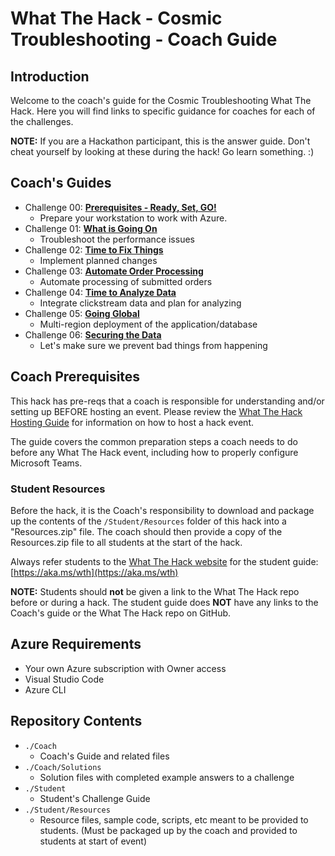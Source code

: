 # What The Hack - Cosmic Troubleshooting - Coach Guide

## Introduction

Welcome to the coach's guide for the Cosmic Troubleshooting What The Hack. Here you will find links to specific guidance for coaches for each of the challenges.

**NOTE:** If you are a Hackathon participant, this is the answer guide. Don't cheat yourself by looking at these during the hack! Go learn something. :)

## Coach's Guides

- Challenge 00: **[Prerequisites - Ready, Set, GO!](./Solution-00.md)**
	 - Prepare your workstation to work with Azure.
- Challenge 01: **[What is Going On](./Solution-01.md)**
	 - Troubleshoot the performance issues
- Challenge 02: **[Time to Fix Things](./Solution-02.md)**
	 - Implement planned changes
- Challenge 03: **[Automate Order Processing](./Solution-03.md)**
	 - Automate processing of submitted orders
- Challenge 04: **[Time to Analyze Data](./Solution-04.md)**
	 - Integrate clickstream data and plan for analyzing
- Challenge 05: **[Going Global](./Solution-05.md)**
	 - Multi-region deployment of the application/database
- Challenge 06: **[Securing the Data](./Solution-06.md)**
	 - Let's make sure we prevent bad things from happening

## Coach Prerequisites

This hack has pre-reqs that a coach is responsible for understanding and/or setting up BEFORE hosting an event. Please review the [What The Hack Hosting Guide](https://aka.ms/wthhost) for information on how to host a hack event.

The guide covers the common preparation steps a coach needs to do before any What The Hack event, including how to properly configure Microsoft Teams.

### Student Resources

Before the hack, it is the Coach's responsibility to download and package up the contents of the `/Student/Resources` folder of this hack into a "Resources.zip" file. The coach should then provide a copy of the Resources.zip file to all students at the start of the hack.

Always refer students to the [What The Hack website](https://aka.ms/wth) for the student guide: [https://aka.ms/wth](https://aka.ms/wth)

**NOTE:** Students should **not** be given a link to the What The Hack repo before or during a hack. The student guide does **NOT** have any links to the Coach's guide or the What The Hack repo on GitHub.

## Azure Requirements

- Your own Azure subscription with Owner access
- Visual Studio Code
- Azure CLI

## Repository Contents

- `./Coach`
  - Coach's Guide and related files
- `./Coach/Solutions`
  - Solution files with completed example answers to a challenge
- `./Student`
  - Student's Challenge Guide
- `./Student/Resources`
  - Resource files, sample code, scripts, etc meant to be provided to students. (Must be packaged up by the coach and provided to students at start of event)
